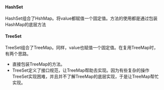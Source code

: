 #### HashSet ####
HashSet组合了HshMap。将value都赋值一个固定值。方法的使用都是通过包装HashMap的底层方法


#### TreeSet ####
TreeSet组合了TreeMap。同样，value也赋值一个固定值。在复用TreeMap时，有两个思路。
* 直接包装TreeMap的方法。
* TreeSet定义了接口规范，让TreeMap帮助去实现。因为有些复杂的操作TreeSet实现困难，并且并不了解TreeMap的底层实现，于是让TreeMap帮忙实现。
